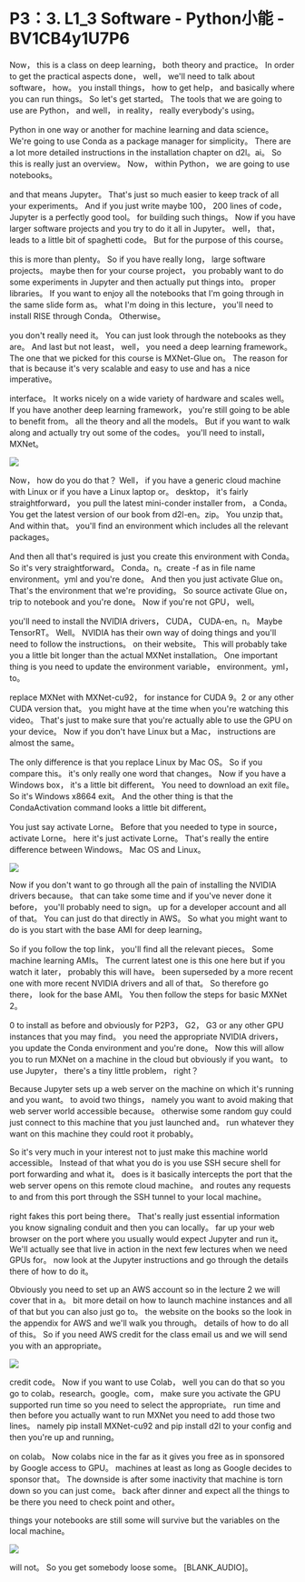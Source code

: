 # P3：3. L1_3 Software - Python小能 - BV1CB4y1U7P6

 Now， this is a class on deep learning， both theory and practice。 In order to get the practical aspects done， well， we'll need to talk about software， how。 you install things， how to get help， and basically where you can run things。 So let's get started。 The tools that we are going to use are Python， and well， in reality， really everybody's using。

 Python in one way or another for machine learning and data science。 We're going to use Conda as a package manager for simplicity。 There are a lot more detailed instructions in the installation chapter on d2l。ai。 So this is really just an overview。 Now， within Python， we are going to use notebooks。

 and that means Jupyter。 That's just so much easier to keep track of all your experiments。 And if you just write maybe 100， 200 lines of code， Jupyter is a perfectly good tool。 for building such things。 Now if you have larger software projects and you try to do it all in Jupyter。 well， that， leads to a little bit of spaghetti code。 But for the purpose of this course。

 this is more than plenty。 So if you have really long， large software projects。 maybe then for your course project， you probably want to do some experiments in Jupyter and then actually put things into。 proper libraries。 If you want to enjoy all the notebooks that I'm going through in the same slide form as。 what I'm doing in this lecture， you'll need to install RISE through Conda。 Otherwise。

 you don't really need it。 You can just look through the notebooks as they are。 And last but not least， well， you need a deep learning framework。 The one that we picked for this course is MXNet-Glue on。 The reason for that is because it's very scalable and easy to use and has a nice imperative。

 interface。 It works nicely on a wide variety of hardware and scales well。 If you have another deep learning framework， you're still going to be able to benefit from。 all the theory and all the models。 But if you want to walk along and actually try out some of the codes。 you'll need to install， MXNet。



![](img/007fdf61da7a2bab43bace2ce1cd3a03_1.png)

 Now， how do you do that？ Well， if you have a generic cloud machine with Linux or if you have a Linux laptop or。 desktop， it's fairly straightforward， you pull the latest mini-conder installer from， a Conda。 You get the latest version of our book from d2l-en。zip。 You unzip that。 And within that。 you'll find an environment which includes all the relevant packages。

 And then all that's required is just you create this environment with Conda。 So it's very straightforward。 Conda。n。create -f as in file name environment。yml and you're done。 And then you just activate Glue on。 That's the environment that we're providing。 So source activate Glue on， trip to notebook and you're done。 Now if you're not GPU， well。

 you'll need to install the NVIDIA drivers， CUDA， CUDA-en。n。 Maybe TensorRT。 Well。 NVIDIA has their own way of doing things and you'll need to follow the instructions。 on their website。 This will probably take you a little bit longer than the actual MXNet installation。 One important thing is you need to update the environment variable， environment。yml， to。

 replace MXNet with MXNet-cu92， for instance for CUDA 9。2 or any other CUDA version that。 you might have at the time when you're watching this video。 That's just to make sure that you're actually able to use the GPU on your device。 Now if you don't have Linux but a Mac， instructions are almost the same。

 The only difference is that you replace Linux by Mac OS。 So if you compare this。 it's only really one word that changes。 Now if you have a Windows box， it's a little bit different。 You need to download an exit file。 So it's Windows x8664 exit。 And the other thing is that the CondaActivation command looks a little bit different。

 You just say activate Lorne。 Before that you needed to type in source， activate Lorne。 here it's just activate Lorne。 That's really the entire difference between Windows。 Mac OS and Linux。

![](img/007fdf61da7a2bab43bace2ce1cd3a03_3.png)

 Now if you don't want to go through all the pain of installing the NVIDIA drivers because。 that can take some time and if you've never done it before， you'll probably need to sign。 up for a developer account and all of that。 You can just do that directly in AWS。 So what you might want to do is you start with the base AMI for deep learning。

 So if you follow the top link， you'll find all the relevant pieces。 Some machine learning AMIs。 The current latest one is this one here but if you watch it later， probably this will have。 been superseded by a more recent one with more recent NVIDIA drivers and all of that。 So therefore go there， look for the base AMI。 You then follow the steps for basic MXNet 2。

0 to install as before and obviously for P2P3， G2， G3 or any other GPU instances that you may find。 you need the appropriate NVIDIA drivers， you update the Conda environment and you're done。 Now this will allow you to run MXNet on a machine in the cloud but obviously if you want。 to use Jupyter， there's a tiny little problem， right？

 Because Jupyter sets up a web server on the machine on which it's running and you want。 to avoid two things， namely you want to avoid making that web server world accessible because。 otherwise some random guy could just connect to this machine that you just launched and。 run whatever they want on this machine they could root it probably。

 So it's very much in your interest not to just make this machine world accessible。 Instead of that what you do is you use SSH secure shell for port forwarding and what it。 does is it basically intercepts the port that the web server opens on this remote cloud machine。 and routes any requests to and from this port through the SSH tunnel to your local machine。

 right fakes this port being there。 That's really just essential information you know signaling conduit and then you can locally。 far up your web browser on the port where you usually would expect Jupyter and run it。 We'll actually see that live in action in the next few lectures when we need GPUs for。 now look at the Jupyter instructions and go through the details there of how to do it。

 Obviously you need to set up an AWS account so in the lecture 2 we will cover that in a。 bit more detail on how to launch machine instances and all of that but you can also just go to。 the website on the books so the look in the appendix for AWS and we'll walk you through。 details of how to do all of this。 So if you need AWS credit for the class email us and we will send you with an appropriate。





![](img/007fdf61da7a2bab43bace2ce1cd3a03_5.png)

 credit code。 Now if you want to use Colab， well you can do that so you go to colab。research。google。com， make sure you activate the GPU supported run time so you need to select the appropriate。 run time and then before you actually want to run MXNet you need to add those two lines。 namely pip install MXNet-cu92 and pip install d2l to your config and then you're up and running。

 on colab。 Now colabs nice in the far as it gives you free as in sponsored by Google access to GPU。 machines at least as long as Google decides to sponsor that。 The downside is after some inactivity that machine is torn down so you can just come。 back after dinner and expect all the things to be there you need to check point and other。

 things your notebooks are still some will survive but the variables on the local machine。

![](img/007fdf61da7a2bab43bace2ce1cd3a03_7.png)

 will not。 So you get somebody loose some。 [BLANK_AUDIO]。